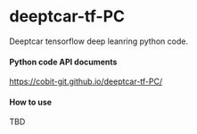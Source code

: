 # deeptcar-tf-PC
Deeptcar tensorflow deep leanring python code.

#### Python code API documents 
https://cobit-git.github.io/deeptcar-tf-PC/

#### How to use 
TBD
